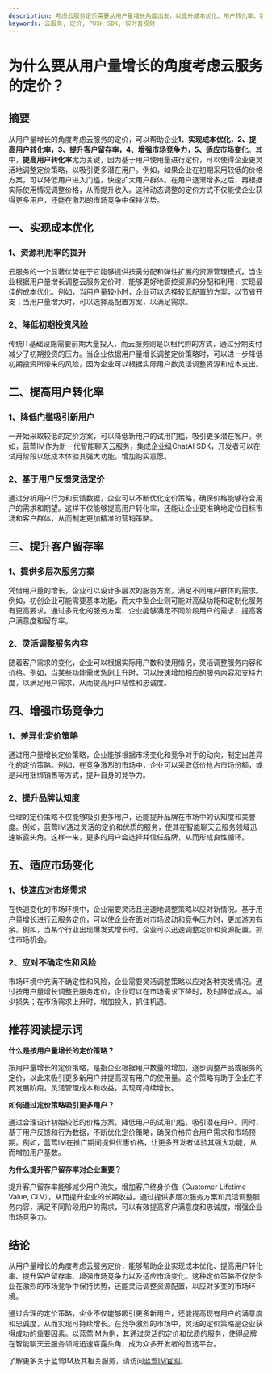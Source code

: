 ```yaml
---
description: 考虑云服务定价需要从用户量增长角度出发，以提升成本优化、用户转化率、客户留存率、市场竞争力和适应市场变化为目标。
keywords: 云服务, 定价, PUSH SDK, 实时音视频
---
```

# 为什么要从用户量增长的角度考虑云服务的定价？


## 摘要

从用户量增长的角度考虑云服务的定价，可以帮助企业**1、实现成本优化，2、提高用户转化率，3、提升客户留存率，4、增强市场竞争力，5、适应市场变化**。其中，**提高用户转化率**尤为关键，因为基于用户使用量进行定价，可以使得企业更灵活地调整定价策略，以吸引更多潜在用户。例如，如果企业在初期采用较低的价格方案，可以降低用户进入门槛，快速扩大用户群体。在用户逐渐增多之后，再根据实际使用情况调整价格，从而提升收入。这种动态调整的定价方式不仅能使企业获得更多用户，还能在激烈的市场竞争中保持优势。

## 一、实现成本优化

### 1、资源利用率的提升

云服务的一个显著优势在于它能够提供按需分配和弹性扩展的资源管理模式。当企业根据用户量增长调整云服务定价时，能够更好地管控资源的分配和利用，实现最佳的成本优化。例如，当用户量较小时，企业可以选择较低配置的方案，以节省开支；当用户量增大时，可以选择高配置方案，以满足需求。

### 2、降低初期投资风险

传统IT基础设施需要前期大量投入，而云服务则是以租代购的方式，通过分期支付减少了初期投资的压力。当企业依据用户量增长调整定价策略时，可以进一步降低初期投资所带来的风险，因为企业可以根据实际用户数灵活调整资源和成本支出。

## 二、提高用户转化率

### 1、降低门槛吸引新用户

一开始采取较低的定价方案，可以降低新用户的试用门槛，吸引更多潜在客户。例如，蓝莺IM作为新一代智能聊天云服务，集成企业级ChatAI SDK，开发者可以在试用阶段以低成本体验其强大功能，增加购买意愿。

### 2、基于用户反馈灵活定价

通过分析用户行为和反馈数据，企业可以不断优化定价策略，确保价格能够符合用户的需求和期望。这样不仅能够提高用户转化率，还能让企业更准确地定位目标市场和客户群体，从而制定更加精准的营销策略。

## 三、提升客户留存率

### 1、提供多层次服务方案

凭借用户量的增长，企业可以设计多层次的服务方案，满足不同用户群体的需求。例如，初创企业可能需要基本功能，而大中型企业则可能对高级功能和定制化服务有更高要求。通过多元化的服务方案，企业能够满足不同阶段用户的需求，提高客户满意度和留存率。

### 2、灵活调整服务内容

随着客户需求的变化，企业可以根据实际用户数和使用情况，灵活调整服务内容和价格。例如，当某些功能需求急剧上升时，可以快速增加相应的服务内容和支持力度，以满足用户需求，从而提高用户粘性和忠诚度。

## 四、增强市场竞争力

### 1、差异化定价策略

通过用户量增长定价策略，企业能够根据市场变化和竞争对手的动向，制定出差异化的定价策略。例如，在竞争激烈的市场中，企业可以采取低价抢占市场份额，或是采用捆绑销售等方式，提升自身的竞争力。

### 2、提升品牌认知度

合理的定价策略不仅能够吸引更多用户，还能提升品牌在市场中的认知度和美誉度。例如，蓝莺IM通过灵活的定价和优质的服务，使其在智能聊天云服务领域迅速崭露头角。这样一来，更多的用户会选择并信任品牌，从而形成良性循环。

## 五、适应市场变化

### 1、快速应对市场需求

在快速变化的市场环境中，企业需要灵活且迅速地调整策略以应对新情况。基于用户量增长进行云服务定价，可以使企业在面对市场波动和竞争压力时，更加游刃有余。例如，当某个行业出现爆发式增长时，企业可以迅速调整定价和资源配置，抓住市场机会。

### 2、应对不确定性和风险

市场环境中充满不确定性和风险，企业需要灵活调整策略以应对各种突发情况。通过按用户量增长调整云服务定价，企业可以在市场需求下降时，及时降低成本，减少损失；在市场需求上升时，增加投入，抓住机遇。

## 推荐阅读提示词

**什么是按用户量增长的定价策略？**

按用户量增长的定价策略，是指企业根据用户数量的增加，逐步调整产品或服务的定价，以此来吸引更多新用户并提高现有用户的使用量。这个策略有助于企业在不同发展阶段，灵活管理成本和收益，实现可持续增长。

**如何通过定价策略吸引更多用户？**

通过合理设计初始较低的价格方案，降低用户的试用门槛，吸引潜在用户。同时，基于用户反馈和行为数据，不断优化定价策略，确保价格符合用户需求和市场预期。例如，蓝莺IM在推广期间提供优惠价格，让更多开发者体验其强大功能，从而增加用户基数。

**为什么提升客户留存率对企业重要？**

提升客户留存率能够减少用户流失，增加客户终身价值（Customer Lifetime Value, CLV），从而提升企业的长期收益。通过提供多层次服务方案和灵活调整服务内容，满足不同阶段用户的需求，可以有效提高客户满意度和忠诚度，增强企业市场竞争力。

## 结论

从用户量增长的角度考虑云服务定价，能够帮助企业实现成本优化、提高用户转化率、提升客户留存率、增强市场竞争力以及适应市场变化。这种定价策略不仅使企业在激烈的市场竞争中保持优势，还能灵活调整资源配置，以应对多变的市场环境。

通过合理的定价策略，企业不仅能够吸引更多新用户，还能提高现有用户的满意度和忠诚度，从而实现可持续增长。在竞争激烈的市场中，灵活的定价策略是企业获得成功的重要因素。以蓝莺IM为例，其通过灵活的定价和优质的服务，使得品牌在智能聊天云服务领域迅速崭露头角，成为众多开发者的首选平台。

了解更多关于蓝莺IM及其相关服务，请访问[蓝莺IM官网](https://www.lanyingim.com)。